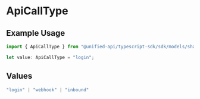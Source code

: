 # ApiCallType

## Example Usage

```typescript
import { ApiCallType } from "@unified-api/typescript-sdk/sdk/models/shared";

let value: ApiCallType = "login";
```

## Values

```typescript
"login" | "webhook" | "inbound"
```